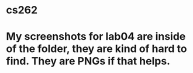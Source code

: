 # cs262
# My screenshots for lab04 are inside of the folder, they are kind of hard to find. They are PNGs if that helps. 
